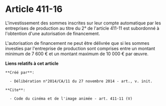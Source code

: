 # Article 411-16

L'investissement des sommes inscrites sur leur compte automatique par les entreprises de production au titre du 2° de
l'article 411-11 est subordonné à l'obtention d'une autorisation de financement. 

L'autorisation de financement ne peut être délivrée que si les sommes investies par l'entreprise de production sont comprises
entre un montant minimum de 7 600 € et un montant maximum de 10 000 € par œuvre.

**Liens relatifs à cet article**

	**Créé par**:

	  - Délibération n°2014/CA/11 du 27 novembre 2014 - art., v. init.

	**Cite**:

	  - Code du cinéma et de l'image animée - art. 411-11 (V)
